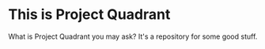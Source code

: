 # This is Project Quadrant
What is Project Quadrant you may ask? It's a repository for some good stuff.
